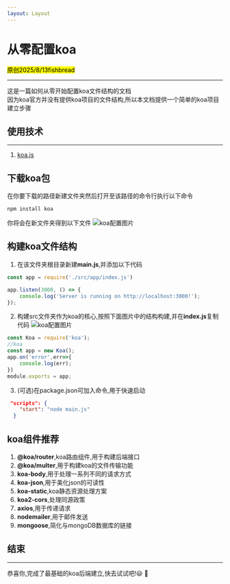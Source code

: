 ```yaml
---
layout: Layout
---
```

# 从零配置koa

<mark>原创</mark><mark>2025/8/13</mark><mark>fishbread</mark>

---

这是一篇如何从零开始配置koa文件结构的文档  
因为koa官方并没有提供koa项目的文件结构,所以本文档提供一个简单的koa项目建立步骤

## 使用技术
---
1. [koa.js](https://www.koajs.net)

## 下载koa包
在你要下载的路径新建文件夹然后打开至该路径的命令行执行以下命令
```bash
npm install koa
```
你将会在新文件夹得到以下文件
![koa配置图片](/markdown_img/koa/koa.png '配置图片')
## 构建koa文件结构
1. 在该文件夹根目录新建**main.js**,并添加以下代码
```javascript
const app = require('./src/app/index.js')

app.listen(3000, () => {
    console.log('Server is running on http://localhost:3000!');
});
```
2. 构建src文件夹作为koa的核心,按照下面图片中的结构构建,并在**index.js**复制代码
![koa配置图片](/markdown_img/koa/koa_1.png '配置图片')
```javascript
const Koa = require('koa');
//koa
const app = new Koa();
app.on('error',err=>{
    console.log(err);
})
module.exports = app;
```
3. (可选)在package.json可加入命令,用于快速启动
```json
 "scripts": {
    "start": "node main.js"
  }
```
## koa组件推荐
1. **@koa/router**,koa路由组件,用于构建后端接口
2. **@koa/multer**,用于构建koa的文件传输功能
3. **koa-body**,用于处理一系列不同的请求方式
4. **koa-json**,用于美化json的可读性
5. **koa-static**,koa静态资源处理方案
6. **koa2-cors**,处理同源政策
7. **axios**,用于传递请求
8. **nodemailer**,用于邮件发送
9. **mongoose**,简化与mongoDB数据库的链接
## 结束
---
恭喜你,完成了最基础的koa后端建立,快去试试吧!😃 🎉